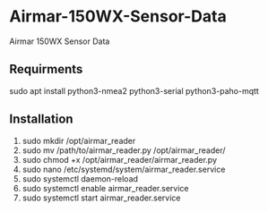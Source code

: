 # Airmar-150WX-Sensor-Data

Airmar 150WX Sensor Data

## Requirments

sudo apt install python3-nmea2 python3-serial python3-paho-mqtt

## Installation

1. sudo mkdir /opt/airmar_reader
2. sudo mv /path/to/airmar_reader.py /opt/airmar_reader/
3. sudo chmod +x /opt/airmar_reader/airmar_reader.py
4. sudo nano /etc/systemd/system/airmar_reader.service
5. sudo systemctl daemon-reload
6. sudo systemctl enable airmar_reader.service
7. sudo systemctl start airmar_reader.service
